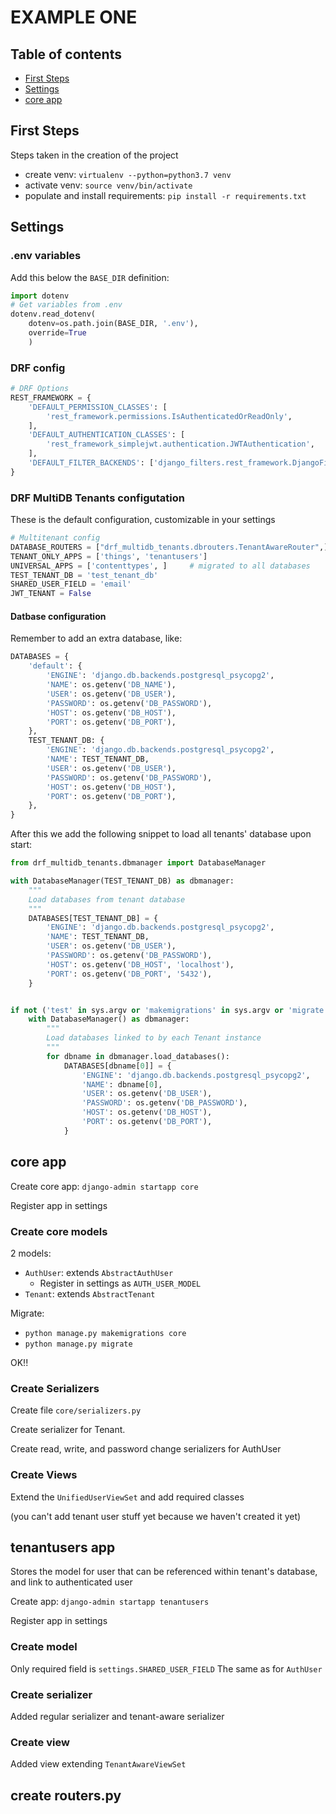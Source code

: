 # EXAMPLE ONE


## Table of contents

- [First Steps](#first-steps)
- [Settings](#settings)
- [core app](#core-app)

## First Steps

Steps taken in the creation of the project

- create venv: `virtualenv --python=python3.7 venv`
- activate venv: `source venv/bin/activate`
- populate and install requirements: `pip install -r requirements.txt`

## Settings

### .env variables

Add this below the `BASE_DIR` definition:

```python
import dotenv
# Get variables from .env
dotenv.read_dotenv(
    dotenv=os.path.join(BASE_DIR, '.env'),
    override=True
    )
```

### DRF config

```python
# DRF Options
REST_FRAMEWORK = {
    'DEFAULT_PERMISSION_CLASSES': [
        'rest_framework.permissions.IsAuthenticatedOrReadOnly',
    ],
    'DEFAULT_AUTHENTICATION_CLASSES': [
        'rest_framework_simplejwt.authentication.JWTAuthentication',
    ],
    'DEFAULT_FILTER_BACKENDS': ['django_filters.rest_framework.DjangoFilterBackend']
}
```

### DRF MultiDB Tenants configutation

These is the default configuration, customizable in your settings

```python
# Multitenant config
DATABASE_ROUTERS = ["drf_multidb_tenants.dbrouters.TenantAwareRouter",]
TENANT_ONLY_APPS = ['things', 'tenantusers']
UNIVERSAL_APPS = ['contenttypes', ]     # migrated to all databases
TEST_TENANT_DB = 'test_tenant_db'
SHARED_USER_FIELD = 'email'
JWT_TENANT = False
```

#### Datbase configuration

Remember to add an extra database, like:
```python
DATABASES = {
    'default': {
        'ENGINE': 'django.db.backends.postgresql_psycopg2',
        'NAME': os.getenv('DB_NAME'),
        'USER': os.getenv('DB_USER'),
        'PASSWORD': os.getenv('DB_PASSWORD'),
        'HOST': os.getenv('DB_HOST'),
        'PORT': os.getenv('DB_PORT'),
    },
    TEST_TENANT_DB: {
        'ENGINE': 'django.db.backends.postgresql_psycopg2',
        'NAME': TEST_TENANT_DB,
        'USER': os.getenv('DB_USER'),
        'PASSWORD': os.getenv('DB_PASSWORD'),
        'HOST': os.getenv('DB_HOST'),
        'PORT': os.getenv('DB_PORT'),
    },
}
```

After this we add the following snippet to load all tenants' database upon start:
```python
from drf_multidb_tenants.dbmanager import DatabaseManager

with DatabaseManager(TEST_TENANT_DB) as dbmanager:
    """
    Load databases from tenant database
    """
    DATABASES[TEST_TENANT_DB] = {
        'ENGINE': 'django.db.backends.postgresql_psycopg2',
        'NAME': TEST_TENANT_DB,
        'USER': os.getenv('DB_USER'),
        'PASSWORD': os.getenv('DB_PASSWORD'),
        'HOST': os.getenv('DB_HOST', 'localhost'),
        'PORT': os.getenv('DB_PORT', '5432'),
    }


if not ('test' in sys.argv or 'makemigrations' in sys.argv or 'migrate' in sys.argv):
    with DatabaseManager() as dbmanager:
        """
        Load databases linked to by each Tenant instance
        """
        for dbname in dbmanager.load_databases():
            DATABASES[dbname[0]] = {
                'ENGINE': 'django.db.backends.postgresql_psycopg2',
                'NAME': dbname[0],
                'USER': os.getenv('DB_USER'),
                'PASSWORD': os.getenv('DB_PASSWORD'),
                'HOST': os.getenv('DB_HOST'),
                'PORT': os.getenv('DB_PORT'),
            }
```



## core app


Create core app: `django-admin startapp core`

Register app in settings

### Create core models

2 models:

- `AuthUser`: extends `AbstractAuthUser`
    - Register in settings as `AUTH_USER_MODEL`
- `Tenant`: extends `AbstractTenant`

Migrate:

- `python manage.py makemigrations core`
- `python manage.py migrate`

OK!!

### Create Serializers

Create file `core/serializers.py`

Create serializer for Tenant.

Create read, write, and password change serializers for AuthUser


### Create Views


Extend the `UnifiedUserViewSet` and add required classes

(you can't add tenant user stuff yet because we haven't created it yet)


## tenantusers app

Stores the model for user that can be referenced within tenant's database, and link to authenticated user

Create app: `django-admin startapp tenantusers`

Register app in settings

### Create model

Only required field is `settings.SHARED_USER_FIELD`
The same as for `AuthUser`

### Create serializer

Added regular serializer and tenant-aware serializer

### Create view

Added view extending `TenantAwareViewSet`

## create routers.py



